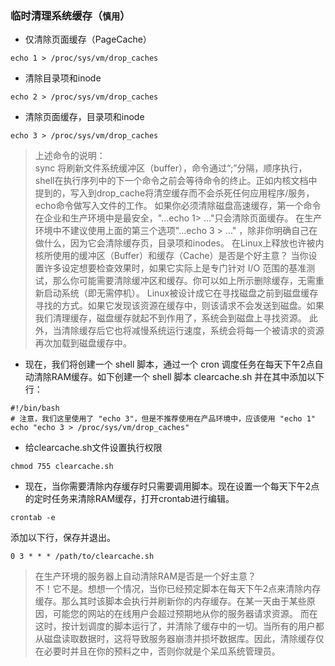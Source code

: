 ### 临时清理系统缓存（`慎用`）
- 仅清除页面缓存（PageCache）
```shell
echo 1 > /proc/sys/vm/drop_caches
```
- 清除目录项和inode
``` shell
echo 2 > /proc/sys/vm/drop_caches
```
- 清除页面缓存，目录项和inode
```shell
echo 3 > /proc/sys/vm/drop_caches
```
> 上述命令的说明：\
> sync 将刷新文件系统缓冲区（buffer），命令通过“;”分隔，顺序执行，shell在执行序列中的下一个命令之前会等待命令的终止。正如内核文档中提到的，写入到drop_cache将清空缓存而不会杀死任何应用程序/服务，echo命令做写入文件的工作。
> 如果你必须清除磁盘高速缓存，第一个命令在企业和生产环境中是最安全，"...echo 1> ..."只会清除页面缓存。 在生产环境中不建议使用上面的第三个选项"...echo 3 > ..." ，除非你明确自己在做什么，因为它会清除缓存页，目录项和inodes。
> 在Linux上释放也许被内核所使用的缓冲区（Buffer）和缓存（Cache）是否是个好主意？
> 当你设置许多设定想要检查效果时，如果它实际上是专门针对 I/O 范围的基准测试，那么你可能需要清除缓冲区和缓存。你可以如上所示删除缓存，无需重新启动系统（即无需停机）。
> Linux被设计成它在寻找磁盘之前到磁盘缓存寻找的方式。如果它发现该资源在缓存中，则该请求不会发送到磁盘。如果我们清理缓存，磁盘缓存就起不到作用了，系统会到磁盘上寻找资源。
> 此外，当清除缓存后它也将减慢系统运行速度，系统会将每一个被请求的资源再次加载到磁盘缓存中。

- 现在，我们将创建一个 shell 脚本，通过一个 cron 调度任务在每天下午2点自动清除RAM缓存。如下创建一个 shell 脚本 clearcache.sh 并在其中添加以下行：

```shell
#!/bin/bash
# 注意，我们这里使用了 "echo 3"，但是不推荐使用在产品环境中，应该使用 "echo 1"
echo "echo 3 > /proc/sys/vm/drop_caches"
```
- 给clearcache.sh文件设置执行权限
```shell
chmod 755 clearcache.sh
```
- 现在，当你需要清除内存缓存时只需要调用脚本。现在设置一个每天下午2点的定时任务来清除RAM缓存，打开crontab进行编辑。
```shell
crontab -e
```
添加以下行，保存并退出。
```shell
0 3 * * * /path/to/clearcache.sh
```
>在生产环境的服务器上自动清除RAM是否是一个好主意？\
不！它不是。想想一个情况，当你已经预定脚本在每天下午2点来清除内存缓存。那么其时该脚本会执行并刷新你的内存缓存。在某一天由于某些原因，可能您的网站的在线用户会超过预期地从你的服务器请求资源。
而在这时，按计划调度的脚本运行了，并清除了缓存中的一切。当所有的用户都从磁盘读取数据时，这将导致服务器崩溃并损坏数据库。因此，清除缓存仅在必要时并且在你的预料之中，否则你就是个呆瓜系统管理员。